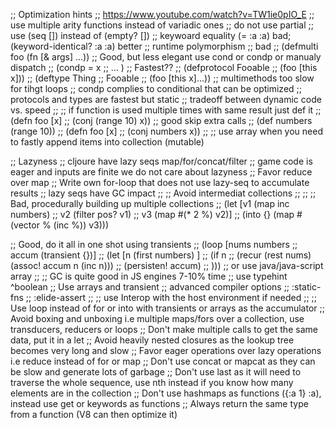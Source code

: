 
;; Optimization hints
;; https://www.youtube.com/watch?v=TW1ie0pIO_E
;; use multiple arity functions instead of variadic ones
;; do not use partial
;; use (seq []) instead of (empty? [])
;; keywoard equality (= :a :a) bad; (keyword-identical? :a :a) better
;; runtime polymorphism
;; bad
;; (defmulti foo (fn [& args] ...))
;; Good, but less elegant use cond or condp or manualy dispatch
;; (condp = x
;; ... )
;; Fastest??
;; (defprotocol Fooable
;;   (foo [this x]))
;; (deftype Thing
;;   Fooable
;;   (foo [this x]...))
;; multimethods too slow for tihgt loops
;; condp complies to conditional that can be optimized
;; protocols and types are fastest but static
;; tradeoff between dynamic code vs. speed
;;
;; if function is used multiple times with same result just def it
;; (defn foo [x]
;;   (conj (range 10) x))
;; good skip extra calls
;; (def numbers (range 10))
;; (defn foo [x]
;;   (conj numbers x))
;;
;; use array when you need to fastly append items into collection (mutable)

;; Lazyness
;; cljoure have lazy seqs map/for/concat/filter
;; game code is eager and inputs are finite we do not care about lazyness
;; Favor reduce over map
;; Write own for-loop that does not use lazy-seq to accumulate results
;; lazy seqs have GC impact
;;
;; Avoid intermediat collections
;;
;;
;; Bad, procedurally building up multiple collections
;; (let [v1 (map inc numbers)
;;       v2 (filter pos? v1)
;;       v3 (map #(* 2 %) v2)]
;;   (into {} (map #(vector % (inc %)) v3)))

;; Good, do it all in one shot using transients
;; (loop [nums numbers
;;        accum (transient {})]
;;   (let [n (first numbers) ]
;;     (if n
;;       (recur (rest nums) (assoc! accum n (inc n)))
;;       (persisten! accum)
;;       )))
;; or use java/java-script array
;;
;; GC is quite good in JS engines 7-10% time
;; use typehint ^boolean
;; Use arrays and transient
;; advanced compiler options
;;   :static-fns
;;   :elide-assert
;;
;; use Interop with the host environment if needed
;;
;; Use loop instead of for or into with transients or arrays as the accumulator
;; Avoid boxing and unboxing i.e multiple maps/fors over a collection, use transducers, reducers or loops
;; Don't make multiple calls to get the same data, put it in a let
;; Avoid heavily nested closures as the lookup tree becomes very long and slow
;; Favor eager operations over lazy operations i.e reduce instead of for or map
;; Don't use concat or mapcat as they can be slow and generate lots of garbage
;; Don't use last as it will need to traverse the whole sequence, use nth instead if you know how many elements are in the collection
;; Don't use hashmaps as functions ({:a 1} :a), instead use get or keywords as functions
;; Always return the same type from a function (V8 can then optimize it)
